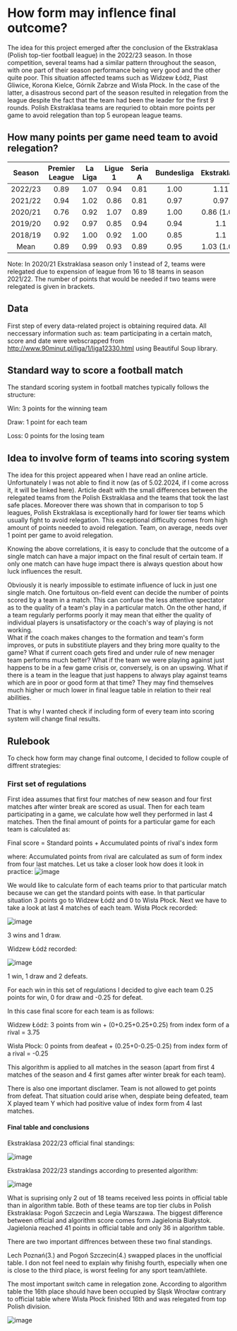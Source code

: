# How form may inflence final outcome? 
The idea for this project emerged after the conclusion of the Ekstraklasa (Polish top-tier football league) in the 2022/23 season. In those competition, several teams had a similar pattern throughout the season, with one part of their season performance being very good and the other quite poor. This situation affected teams such as Widzew Łódź, Piast Gliwice, Korona Kielce, Górnik Zabrze and Wisła Płock. In the case of the latter, a disastrous second part of the season resulted in relegation from the league despite the fact that the team had been the leader for the first 9 rounds. Polish Ekstraklasa teams are requried to obtain more points per game to avoid relegation than top 5 european league teams.

## How many points per game need team to avoid relegation?
|Season|Premier League|La Liga|Ligue 1|Seria A|Bundesliga|Ekstraklasa|
| :-------------: |:-------------:| :-----:|:-----:|:------:|:----:|:----:|
| 2022/23      |0.89|1.07|0.94     |    0.81 |1.00     |    1.11 |
| 2021/22      |0.94|1.02|0.86     |    0.81 |0.97     |    0.97 |
| 2020/21      |0.76|0.92|1.07     |    0.89 |1.00      |    0.86 (1.00)|
| 2019/20      |0.92|0.97|0.85      |    0.94 |0.94      |   1.1|
| 2018/19      |0.92|1.00|0.92      |    1.00 |0.85     |    1.1 |
| Mean      |0.89|0.99|0.93      |    0.89 |0.95     |    1.03 (1.06) |

Note: In 2020/21 Ekstraklasa season only 1 instead of 2, teams were relegated due to expension of league from 16 to 18 teams in season 2021/22. 
The number of points that would be needed if two teams were relegated is given in brackets.

## Data
First step of every data-related project is obtaining required data. All neccessary information such as: team participating in a certain match, score and date were webscrapped from http://www.90minut.pl/liga/1/liga12330.html using Beautiful Soup library.

##  Standard way to score a football match
The standard scoring system in football matches typically follows the structure:

Win: 3 points for the winning team

Draw: 1 point for each team

Loss: 0 points for the losing team

## Idea to involve form of teams into scoring system
The idea for this project appeared when I have read an online article. Unfortunately I was not able to find it now (as of 5.02.2024, if I come across it, it will be linked here). Article dealt with the small differences between the relegated teams from the Polish Ekstraklasa and the teams that took the last safe places. Moreover there was shown that in comparison to top 5 leagues, Polish Ekstraklasa is exceptionally hard for lower tier teams which usually fight to avoid relegation. This exceptional difficulty comes from high amount of points needed to avoid relegation. Team, on average, needs over 1 point per game to avoid relegation.

Knowing the above correlations, it is easy to conclude that the outcome of a single match can have a major impact on the final result of certain team. If only one match can have huge impact there is always question about how luck influences the result.

Obviously it is nearly impossible to estimate influence of luck in just one single match. One fortuitous on-field event can decide the number of points scored by a team in a match. This can confuse the less attentive spectator as to the quality of a team's play in a particular match. On the other hand, if a team regularly performs poorly it may mean that either the quality of individual players is unsatisfactory or the coach's way of playing is not working.         
What if the coach makes changes to the formation and team's form improves, or puts in substitiute players and they bring more quality to the game? What if current coach gets fired and under rule of new menager team performs much better? What if the team we were playing against just happens to be in a few game crisis       or, conversely, is on an upswing. What if there is a team in the league that just happens to always play against teams which are in poor or good form at that time? They may find themselves much higher or much lower in final league table in relation to their real abilities. 

That is why I wanted check if including form of every team into scoring system will change final results.

## Rulebook 
To check how form may change final outcome, I decided to follow couple of diffrent strategies:

### First set of regulations

First idea assumes that first four matches of new season and four first matches after winter break are scored as usual.
Then for each team participating in a game, we calculate how well they performed in last 4 matches. Then the final amount of points for a particular game for each team is calculated as:

Final score = Standard points + Accumulated points of rival's index form

where:
Accumulated points from rival are calculated as sum of form index from four last matches.
Let us take a closer look how does it look in practice:
![image](https://github.com/Wojsm2000/HowFormInfluencesFinalOutcome/assets/95697097/cb8d656c-5f33-4fcb-8b26-a5f5e62c48d6)

We would like to calculate form of each teams prior to that particular match because we can get the standard points with ease.
In that particular situation 3 points go to Widzew Łódź and 0 to Wisła Płock.
Next we have to take a look at last 4 matches of each team.
Wisła Płock recorded:

![image](https://github.com/Wojsm2000/HowFormInfluencesFinalOutcome/assets/95697097/058e93c1-24aa-4cf6-bc6d-d63a6b683c23)

3 wins and 1 draw. 

Widzew Łódź recorded:

![image](https://github.com/Wojsm2000/HowFormInfluencesFinalOutcome/assets/95697097/489c14f1-2bea-4413-8a61-67bafad45b34)

1 win, 1 draw and 2 defeats.

For each win in this set of regulations I decided to give each team 0.25 points for win, 0 for draw and -0.25 for defeat.

In this case final score for each team is as follows:

Widzew Łódź: 3 points from win + (0+0.25+0.25+0.25) from index form of a rival = 3.75

Wisła Płock: 0 points from deafeat + (0.25+0-0.25-0.25) from index form of a rival = -0.25
 
This algorithm is applied to all matches in the season (apart from first 4 matches of the season and 4 first games after winter break for each team).

There is also one important disclamer. Team is not allowed to get points from defeat. That situation could arise when, despiate being defeated, team X played team Y which had positive value of index form from 4 last matches. 

#### Final table and conclusions 
Ekstraklasa 2022/23 official final standings:

![image](https://github.com/Wojsm2000/HowFormInfluencesFinalOutcome/assets/95697097/133ce8f6-351a-4ec6-9aa9-2860e66726f5)

Ekstraklasa 2022/23 standings according to presented algorithm:

![image](https://github.com/Wojsm2000/HowFormInfluencesFinalOutcome/assets/95697097/45209715-60a1-45fc-a2e8-7b7dfafc65b8)

What is suprising only 2 out of 18 teams received less points in official table than in algorithm table. Both of these teams are top tier clubs in Polish Ekstraklasa: Pogoń Szczecin and Legia Warszawa. The biggest difference between official and algorithm score comes form Jagielonia Białystok. Jagielonia reached 41 points in official table and only 36 in algorithm table. 

There are two important diffrences between these two final standings. 

Lech Poznań(3.) and Pogoń Szczecin(4.) swapped places in the unofficial table. I don not feel need to explain why finishg fourth, especially when one is close to the third place, is worst feeling for any sport team/athlete. 

The most important switch came in relegation zone. According to algorithm table the 16th place should have been occupied by Śląsk Wrocław contrary to official table where Wisła Płock finished 16th and was relegated from top Polish division.

![image](https://github.com/Wojsm2000/HowFormInfluencesFinalOutcome/assets/95697097/3ce93b52-bcea-498c-8fdf-c98a0852d3d9)



